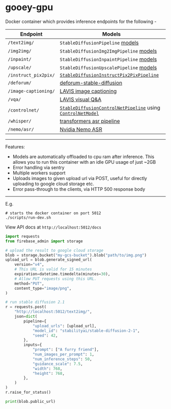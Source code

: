 # gooey-gpu

Docker container which provides inference endpoints for the following - 

Endpoint | Models
-- | --
`/text2img/` |  `StableDiffusionPipeline` [models](https://huggingface.co/models?sort=downloads&search=diffusion)
`/img2img/`  |  `StableDiffusionImg2ImgPipeline` [models](https://huggingface.co/models?sort=downloads&search=diffusion)
`/inpaint/`  |  `StableDiffusionInpaintPipeline` [models](https://huggingface.co/models?sort=downloads&search=inpainting)
`/upscale/`  |  `StableDiffusionUpscalePipeline` [models](https://huggingface.co/models?sort=downloads&search=upscaler)
`/instruct_pix2pix/` |  [`StableDiffusionInstructPix2PixPipeline`](https://huggingface.co/timbrooks/instruct-pix2pix)
`/deforum/` | [deforum-stable-diffusion](https://github.com/deforum-art/deforum-stable-diffusion)
`/image-captioning/` | [LAVIS image captioning](https://github.com/salesforce/LAVIS/#image-captioning)
`/vqa/` | [LAVIS visual Q&A](https://github.com/salesforce/LAVIS/#visual-question-answering-vqa)
`/controlnet/`  | [`StableDiffusionControlNetPipeline`](https://huggingface.co/docs/diffusers/main/en/api/pipelines/stable_diffusion/controlnet) using [`ControlNetModel`](https://huggingface.co/lllyasviel?q=controlnet)
`/whisper/` | [transformers asr pipeline](https://huggingface.co/docs/transformers/tasks/asr)
`/nemo/asr/` | [Nvidia Nemo ASR](https://docs.nvidia.com/deeplearning/nemo/user-guide/docs/en/main/asr/intro.html)
---

Features: 
 - Models are automatically offloaded to cpu ram after inference. This allows you to run this container with an idle GPU usage of just ~2GB
 - Error handling via sentry
 - Multiple workers support
 - Uploads images to given upload url via POST, useful for directly uploading to google cloud storage etc.
 - Error pass-through to the clients, via HTTP 500 response body

---

E.g. 

```
# starts the docker container on port 5012
./scripts/run-dev.sh  
```

View API docs at `http://localhost:5012/docs`

```python
import requests
from firebase_admin import storage

# upload the result to google cloud storage
blob = storage.bucket("my-gcs-bucket").blob("path/to/img.png")
upload_url = blob.generate_signed_url(
    version="v4",
    # This URL is valid for 15 minutes
    expiration=datetime.timedelta(minutes=30),
    # Allow PUT requests using this URL.
    method="PUT",
    content_type="image/png",
)

# run stable diffusion 2.1
r = requests.post(
    "http://localhost:5012/text2img/",
    json=dict(
        pipeline={
            "upload_urls": [upload_url],
            "model_id": "stabilityai/stable-diffusion-2-1",
            "seed": 42,
        },
        inputs={
            "prompt": ["A furry friend"],
            "num_images_per_prompt": 1,
            "num_inference_steps": 50,
            "guidance_scale": 7.5,
            "width": 768,
            "height": 768,
        },
    )
)
r.raise_for_status()

print(blob.public_url)
```
